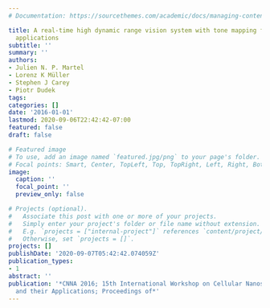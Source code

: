 ```yaml
---
# Documentation: https://sourcethemes.com/academic/docs/managing-content/

title: A real-time high dynamic range vision system with tone mapping for automotive
  applications
subtitle: ''
summary: ''
authors:
- Julien N. P. Martel
- Lorenz K Müller
- Stephen J Carey
- Piotr Dudek
tags:
categories: []
date: '2016-01-01'
lastmod: 2020-09-06T22:42:42-07:00
featured: false
draft: false

# Featured image
# To use, add an image named `featured.jpg/png` to your page's folder.
# Focal points: Smart, Center, TopLeft, Top, TopRight, Left, Right, BottomLeft, Bottom, BottomRight.
image:
  caption: ''
  focal_point: ''
  preview_only: false

# Projects (optional).
#   Associate this post with one or more of your projects.
#   Simply enter your project's folder or file name without extension.
#   E.g. `projects = ["internal-project"]` references `content/project/deep-learning/index.md`.
#   Otherwise, set `projects = []`.
projects: []
publishDate: '2020-09-07T05:42:42.074059Z'
publication_types:
- 1
abstract: ''
publication: '*CNNA 2016; 15th International Workshop on Cellular Nanoscale Networks
  and their Applications; Proceedings of*'
---
```

